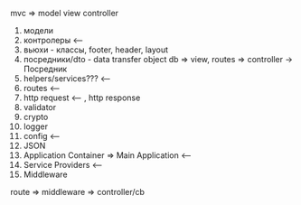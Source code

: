 

mvc => model view controller
1. модели
2. контролеры <--
3. вьюхи - классы, footer, header, layout
4. посредники/dto - data transfer object db => view, routes => controller -> Посредник
5. helpers/services??? <--
6. routes <-- 
7. http request <-- , http response
8. validator
9. crypto
10. logger
11. config <-- 
12. JSON
13. Application Container => Main Application <-- 
14. Service Providers <--
15. Middleware 


route => middleware => controller/cb